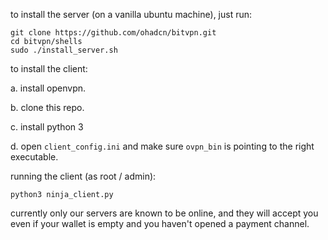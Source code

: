 to install the server (on a vanilla ubuntu machine), just run:

    git clone https://github.com/ohadcn/bitvpn.git
    cd bitvpn/shells
    sudo ./install_server.sh
    
    
to install the client:

a. install openvpn.

b. clone this repo. 

c. install python 3

d. open `client_config.ini` and make sure `ovpn_bin` is pointing to the right executable.

running the client (as root / admin):

    python3 ninja_client.py
    
    
currently only our servers are known to be online, and they will accept you even if your wallet is empty and you haven't opened a payment channel.
